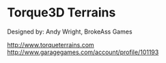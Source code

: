 # Torque3D Terrains

Designed by:
Andy Wright, BrokeAss Games

http://www.torqueterrains.com
http://www.garagegames.com/account/profile/101193